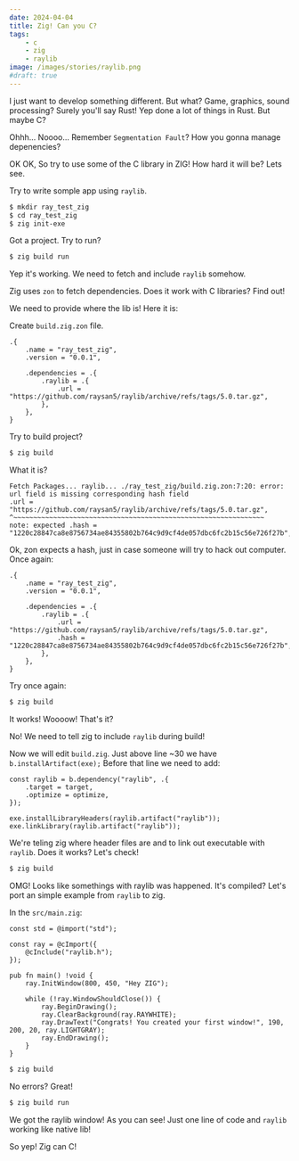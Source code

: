 ```yaml
---
date: 2024-04-04
title: Zig! Can you C?
tags:
    - c
    - zig
    - raylib
image: /images/stories/raylib.png
#draft: true
---
```


I just want to develop something different. But what? Game, graphics, sound processing?
Surely you'll say Rust! Yep done a lot of things in Rust. But maybe C?

Ohhh... Noooo...
Remember `Segmentation Fault`?
How you gonna manage depenencies?

OK OK, So try to use some of the C library in ZIG! How hard it will be? Lets see.

Try to write somple app using `raylib`.

```bash
$ mkdir ray_test_zig
$ cd ray_test_zig
$ zig init-exe
```

Got a project. Try to run?

```bash
$ zig build run
```

Yep it's working.
We need to fetch and include `raylib` somehow.

Zig uses `zon` to fetch dependencies. Does it work with C libraries? Find out!

We need to provide where the lib is! Here it is:

Create `build.zig.zon` file.

```zig
.{
    .name = "ray_test_zig",
    .version = "0.0.1",

    .dependencies = .{
        .raylib = .{
            .url = "https://github.com/raysan5/raylib/archive/refs/tags/5.0.tar.gz",
        },
    },
}
```
Try to build project?

```bash
$ zig build
```

What it is?

```
Fetch Packages... raylib... ./ray_test_zig/build.zig.zon:7:20: error: url field is missing corresponding hash field
.url = "https://github.com/raysan5/raylib/archive/refs/tags/5.0.tar.gz",
^~~~~~~~~~~~~~~~~~~~~~~~~~~~~~~~~~~~~~~~~~~~~~~~~~~~~~~~~~~~~~~~
note: expected .hash = "1220c28847ca8e8756734ae84355802b764c9d9cf4de057dbc6fc2b15c56e726f27b",
```

Ok, zon expects a hash, just in case someone will try to hack out computer. Once again:

```zig
.{
    .name = "ray_test_zig",
    .version = "0.0.1",

    .dependencies = .{
        .raylib = .{
            .url = "https://github.com/raysan5/raylib/archive/refs/tags/5.0.tar.gz",
            .hash = "1220c28847ca8e8756734ae84355802b764c9d9cf4de057dbc6fc2b15c56e726f27b",
        },
    },
}
```
Try once again:

```bash
$ zig build
```
It works! Woooow! That's it?

No! We need to tell zig to include `raylib` during build!

Now we will edit `build.zig`. Just above line ~30 we have `b.installArtifact(exe);`
Before that line we need to add:

```zig
const raylib = b.dependency("raylib", .{
    .target = target,
    .optimize = optimize,
});

exe.installLibraryHeaders(raylib.artifact("raylib"));
exe.linkLibrary(raylib.artifact("raylib"));

```

We're teling zig where header files are and to link out executable with `raylib`.
Does it works? Let's check!

```bash
$ zig build
```

OMG! Looks like somethings with raylib was happened. It's compiled?
Let's port an simple example from `raylib` to zig.

In the `src/main.zig`:

```zig
const std = @import("std");

const ray = @cImport({
    @cInclude("raylib.h");
});

pub fn main() !void {
    ray.InitWindow(800, 450, "Hey ZIG");

    while (!ray.WindowShouldClose()) {
        ray.BeginDrawing();
        ray.ClearBackground(ray.RAYWHITE);
        ray.DrawText("Congrats! You created your first window!", 190, 200, 20, ray.LIGHTGRAY);
        ray.EndDrawing();
    }
}
```

```bash
$ zig build
```

No errors? Great!

```bash
$ zig build run
```

We got the raylib window!
As you can see! Just one line of code and `raylib` working like native lib!

So yep! Zig can C!
